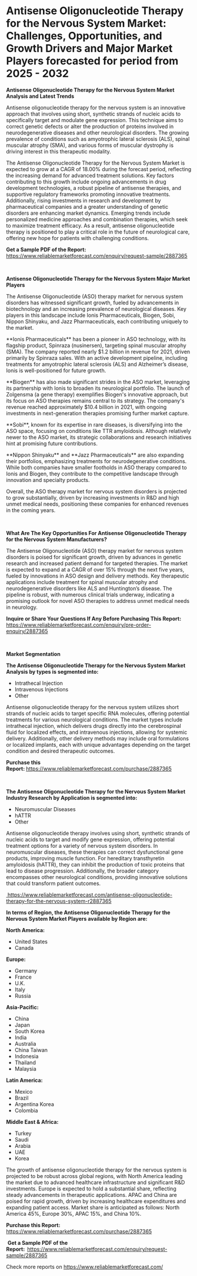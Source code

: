 <p><h1>Antisense Oligonucleotide Therapy for the Nervous System Market: Challenges, Opportunities, and Growth Drivers and Major Market Players forecasted for period from 2025 - 2032</h1></p><p><strong>Antisense Oligonucleotide Therapy for the Nervous System Market Analysis and Latest Trends</strong></p>
<p><p>Antisense oligonucleotide therapy for the nervous system is an innovative approach that involves using short, synthetic strands of nucleic acids to specifically target and modulate gene expression. This technique aims to correct genetic defects or alter the production of proteins involved in neurodegenerative diseases and other neurological disorders. The growing prevalence of conditions such as amyotrophic lateral sclerosis (ALS), spinal muscular atrophy (SMA), and various forms of muscular dystrophy is driving interest in this therapeutic modality.</p><p>The Antisense Oligonucleotide Therapy for the Nervous System Market is expected to grow at a CAGR of 18.00% during the forecast period, reflecting the increasing demand for advanced treatment solutions. Key factors contributing to this growth include ongoing advancements in drug development technologies, a robust pipeline of antisense therapies, and supportive regulatory frameworks promoting innovative treatments. Additionally, rising investments in research and development by pharmaceutical companies and a greater understanding of genetic disorders are enhancing market dynamics. Emerging trends include personalized medicine approaches and combination therapies, which seek to maximize treatment efficacy. As a result, antisense oligonucleotide therapy is positioned to play a critical role in the future of neurological care, offering new hope for patients with challenging conditions.</p></p>
<p><strong>Get a Sample PDF of the Report:&nbsp;</strong> <a href="https://www.reliablemarketforecast.com/enquiry/request-sample/2887365?utm_campaign=2739&utm_medium=2&utm_source=Github&utm_content=ia&utm_term=14032025&utm_id=antisense-oligonucleotide-therapy-for-the-nervous-system">https://www.reliablemarketforecast.com/enquiry/request-sample/2887365</a></p>
<p>&nbsp;</p>
<p><strong>Antisense Oligonucleotide Therapy for the Nervous System Major Market Players</strong></p>
<p><p>The Antisense Oligonucleotide (ASO) therapy market for nervous system disorders has witnessed significant growth, fueled by advancements in biotechnology and an increasing prevalence of neurological diseases. Key players in this landscape include Ionis Pharmaceuticals, Biogen, Sobi, Nippon Shinyaku, and Jazz Pharmaceuticals, each contributing uniquely to the market.</p><p>**Ionis Pharmaceuticals** has been a pioneer in ASO technology, with its flagship product, Spinraza (nusinersen), targeting spinal muscular atrophy (SMA). The company reported nearly $1.2 billion in revenue for 2021, driven primarily by Spinraza sales. With an active development pipeline, including treatments for amyotrophic lateral sclerosis (ALS) and Alzheimer’s disease, Ionis is well-positioned for future growth.</p><p>**Biogen** has also made significant strides in the ASO market, leveraging its partnership with Ionis to broaden its neurological portfolio. The launch of Zolgensma (a gene therapy) exemplifies Biogen's innovative approach, but its focus on ASO therapies remains central to its strategy. The company's revenue reached approximately $10.4 billion in 2021, with ongoing investments in next-generation therapies promising further market capture.</p><p>**Sobi**, known for its expertise in rare diseases, is diversifying into the ASO space, focusing on conditions like TTR amyloidosis. Although relatively newer to the ASO market, its strategic collaborations and research initiatives hint at promising future contributions.</p><p>**Nippon Shinyaku** and **Jazz Pharmaceuticals** are also expanding their portfolios, emphasizing treatments for neurodegenerative conditions. While both companies have smaller footholds in ASO therapy compared to Ionis and Biogen, they contribute to the competitive landscape through innovation and specialty products.</p><p>Overall, the ASO therapy market for nervous system disorders is projected to grow substantially, driven by increasing investments in R&D and high unmet medical needs, positioning these companies for enhanced revenues in the coming years.</p></p>
<p>&nbsp;</p>
<p><strong>What Are The Key Opportunities For Antisense Oligonucleotide Therapy for the Nervous System Manufacturers?</strong></p>
<p><p>The Antisense Oligonucleotide (ASO) therapy market for nervous system disorders is poised for significant growth, driven by advances in genetic research and increased patient demand for targeted therapies. The market is expected to expand at a CAGR of over 15% through the next five years, fueled by innovations in ASO design and delivery methods. Key therapeutic applications include treatment for spinal muscular atrophy and neurodegenerative disorders like ALS and Huntington’s disease. The pipeline is robust, with numerous clinical trials underway, indicating a promising outlook for novel ASO therapies to address unmet medical needs in neurology.</p></p>
<p><strong>Inquire or Share Your Questions If Any Before Purchasing This Report:</strong> <a href="https://www.reliablemarketforecast.com/enquiry/pre-order-enquiry/2887365?utm_campaign=2739&utm_medium=2&utm_source=Github&utm_content=ia&utm_term=14032025&utm_id=antisense-oligonucleotide-therapy-for-the-nervous-system">https://www.reliablemarketforecast.com/enquiry/pre-order-enquiry/2887365</a></p>
<p>&nbsp;</p>
<p><strong>Market Segmentation</strong></p>
<p><strong>The Antisense Oligonucleotide Therapy for the Nervous System Market Analysis by types is segmented into:</strong></p>
<p><ul><li>Intrathecal Injection</li><li>Intravenous Injections</li><li>Other</li></ul></p>
<p><p>Antisense oligonucleotide therapy for the nervous system utilizes short strands of nucleic acids to target specific RNA molecules, offering potential treatments for various neurological conditions. The market types include intrathecal injection, which delivers drugs directly into the cerebrospinal fluid for localized effects, and intravenous injections, allowing for systemic delivery. Additionally, other delivery methods may include oral formulations or localized implants, each with unique advantages depending on the target condition and desired therapeutic outcomes.</p></p>
<p><strong>Purchase this Report:&nbsp;</strong><a href="https://www.reliablemarketforecast.com/purchase/2887365?utm_campaign=2739&utm_medium=2&utm_source=Github&utm_content=ia&utm_term=14032025&utm_id=antisense-oligonucleotide-therapy-for-the-nervous-system">https://www.reliablemarketforecast.com/purchase/2887365</a></p>
<p>&nbsp;</p>
<p><strong>The Antisense Oligonucleotide Therapy for the Nervous System Market Industry Research by Application is segmented into:</strong></p>
<p><ul><li>Neuromuscular Diseases</li><li>hATTR</li><li>Other</li></ul></p>
<p><p>Antisense oligonucleotide therapy involves using short, synthetic strands of nucleic acids to target and modify gene expression, offering potential treatment options for a variety of nervous system disorders. In neuromuscular diseases, these therapies can correct dysfunctional gene products, improving muscle function. For hereditary transthyretin amyloidosis (hATTR), they can inhibit the production of toxic proteins that lead to disease progression. Additionally, the broader category encompasses other neurological conditions, providing innovative solutions that could transform patient outcomes.</p></p>
<p><a href="https://www.reliablemarketforecast.com/antisense-oligonucleotide-therapy-for-the-nervous-system-r2887365?utm_campaign=2739&utm_medium=2&utm_source=Github&utm_content=ia&utm_term=14032025&utm_id=antisense-oligonucleotide-therapy-for-the-nervous-system">&nbsp;https://www.reliablemarketforecast.com/antisense-oligonucleotide-therapy-for-the-nervous-system-r2887365</a></p>
<p><strong>In terms of Region, the Antisense Oligonucleotide Therapy for the Nervous System Market Players available by Region are:</strong></p>
<p>
    <p> <strong> North America: </strong>
        <ul>
            <li>United States</li>
            <li>Canada</li>
        </ul>
        </p> 
    <p> <strong> Europe: </strong>
        <ul>
            <li>Germany</li>
            <li>France</li>
            <li>U.K.</li>
            <li>Italy</li>
            <li>Russia</li>
        </ul>
        </p> 
    <p> <strong> Asia-Pacific: </strong>
        <ul>
            <li>China</li>
            <li>Japan</li>
            <li>South Korea</li>
            <li>India</li>
            <li>Australia</li>
            <li>China Taiwan</li>
            <li>Indonesia</li>
            <li>Thailand</li>
            <li>Malaysia</li>
        </ul>
        </p> 
    <p> <strong> Latin America: </strong>
        <ul>
            <li>Mexico</li>
            <li>Brazil</li>
            <li>Argentina Korea</li>
            <li>Colombia</li>
        </ul>
        </p> 
    <p> <strong> Middle East & Africa: </strong>
        <ul>
            <li>Turkey</li>
            <li>Saudi</li>
            <li>Arabia</li>
            <li>UAE</li>
            <li>Korea</li>
        </ul>
    </p>
    </p>
<p><p>The growth of antisense oligonucleotide therapy for the nervous system is projected to be robust across global regions, with North America leading the market due to advanced healthcare infrastructure and significant R&D investments. Europe is expected to hold a substantial share, reflecting steady advancements in therapeutic applications. APAC and China are poised for rapid growth, driven by increasing healthcare expenditures and expanding patient access. Market share is anticipated as follows: North America 45%, Europe 30%, APAC 15%, and China 10%.</p></p>
<p><strong>Purchase this Report: </strong><a href="https://www.reliablemarketforecast.com/purchase/2887365?utm_campaign=2739&utm_medium=2&utm_source=Github&utm_content=ia&utm_term=14032025&utm_id=antisense-oligonucleotide-therapy-for-the-nervous-system">https://www.reliablemarketforecast.com/purchase/2887365</a></p>
<p>&nbsp;<strong>Get a Sample PDF of the Report:&nbsp;&nbsp;</strong><a href="https://www.reliablemarketforecast.com/enquiry/request-sample/2887365?utm_campaign=2739&utm_medium=2&utm_source=Github&utm_content=ia&utm_term=14032025&utm_id=antisense-oligonucleotide-therapy-for-the-nervous-system">https://www.reliablemarketforecast.com/enquiry/request-sample/2887365</a></p>
<p><strong></strong></p>
<p>Check more reports on <a href="https://www.reliablemarketforecast.com/?utm_campaign=2739&utm_medium=2&utm_source=Github&utm_content=ia&utm_term=14032025&utm_id=antisense-oligonucleotide-therapy-for-the-nervous-system">https://www.reliablemarketforecast.com/</a></p>